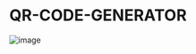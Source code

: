 # QR-CODE-GENERATOR

![image](https://user-images.githubusercontent.com/71674056/236634940-eb8b38b5-14e6-4309-9343-680846f6e364.png)
